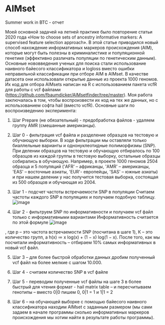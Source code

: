 # AIMset
Summer work in BTC - отчет

Моей основной задачей на летней практике было повторение статьи 2020 года «How to choose sets of ancestry informative markers: A supervised feature selection approach». В этой статье приводился новый способ нахождение информативных маркеров происхождения (AIM), которые могут быть полезны в криминалистике и популяционной генетике (эффективно различать популяции по генетическим данным). Основные нововведения ученых для поиска стали использование наивного байесого классификатора и logloss вместо ошибки неправильной классификации при отборе AIM в AIMset. В качестве датасета они использовали открытые данные из проекта 1000 геномов. Их код для отбора AIMsets написан на R с использованием пакета vcfR для работы с vcf файлами (https://github.com/fbaumdicker/AIMsetfinder/tree/master). Моя работа заключалась в том, чтобы воспроизвести их код на тех же данных, но с использованием софта hail (вместо vcfR).
Основные шаги по воспроизведению эксперимента:
1.	Шаг Prepare (не обязательный) - предобработка файлов - удаляем группу AMR (смешанные американцы).
2.	Шаг 0 - фильтрация vcf файла и разделение образцов на тестовую и обучающую выборки.
В ходе фильтрации мы оставляли только биаллельные варианты и однонуклеотидные полиморфизмы (SNP). При делении образцов на тестовую и обучающую отбиралось по 100 образцов из каждой группы в тестовую выборку, остальные образцы собирались в обучающую. Например, в проекте 1000 геномов 2504 образца и 5 популяций ('AFR' – африканцы, 'AMR' – американцы, 'EAS' – восточные азиаты, 'EUR'- европейцы, 'SAS' – южные азиаты) и при нашем делении у нас получится тестовая выборка, состоящая из 500 образцов и обучающая из 2004.

3.	Шаг 1 - подсчет частоты встречаемости SNP в популяции
Считаем частоты каждого SNP в популяциях и получаем подобную таблицу.
 ![image](https://github.com/StrelecTanya/AIMset/assets/168578906/195bc75e-d914-434b-bf8f-a1cead67b70c)

4.	Шаг 2 - фильтруем SNP по информативности и получаем vcf файл только с информативными вариантами
Информативность считается по этой формуле
 ![image](https://github.com/StrelecTanya/AIMset/assets/168578906/4ffe7f49-6ae7-498b-80db-1e50d7c66e67)

, где p – это частота встречаемости SNP (посчитана в шаге 1),  К – это количество групп, а h(x) ≔ x log(x) + (1 − x) log(1 − x).
После того, как мы посчитали информативность – отбираем 10% самых информативных в новый vcf файл.

5.	Шаг 3 – для более быстрой обработки данных дробим полученный vcf файл на более мелкие с шагом 10.000.

6.	Шаг 4 - считаем количество SNP в vcf файле
  
7.	Шаг 5 - переводим полученные vcf файлы на шаге 3 в более быстрый для чтения формат - hail matrix table – и пересчитываем генотипы – вместо 0|0 пишем 0, 0|1 = 1 и 1|1 = 2
  
8.	Шаг 6 – на обучающей выборке с помощью байесого наивного классификатора находим AIMset с заданным размером (мы сами задаем в начале программы сколько информативных маркеров происхождения мы хотим найти в результате работы программы).
